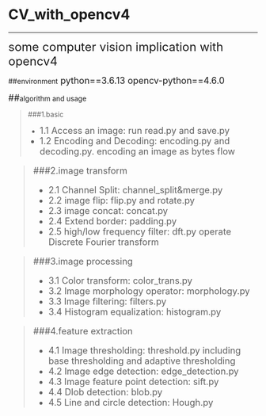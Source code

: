 # CV_with_opencv4
***
<font size=5>some computer vision implication with opencv4</font>

##environment<font size=4>
    python==3.6.13
    opencv-python==4.6.0

##</font>algorithm and usage
>###1.basic
> + <font size=4>1.1 Access an image: run read.py and save.py
> + 1.2 Encoding and Decoding: encoding.py and decoding.py. encoding an image as bytes flow

>###2.image transform
> + 2.1 Channel Split: channel_split&merge.py
> + 2.2 image flip: flip.py and rotate.py
> + 2.3 image concat: concat.py
> + 2.4 Extend border: padding.py
> + 2.5 high/low frequency filter: dft.py operate Discrete Fourier transform

>###3.image processing
> + 3.1 Color transform: color_trans.py
> + 3.2 Image morphology operator: morphology.py
> + 3.3 Image filtering: filters.py
> + 3.4 Histogram equalization: histogram.py

>###4.feature extraction
> + 4.1 Image thresholding: threshold.py including base thresholding and adaptive thresholding
> + 4.2 Image edge detection: edge_detection.py
> + 4.3 Image feature point detection: sift.py
> + 4.4 Dlob detection: blob.py
> + 4.5 Line and circle detection: Hough.py